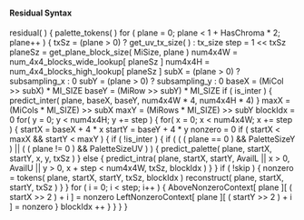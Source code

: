 #### Residual Syntax

<div class="syntax">
residual( ) {
    palette_tokens( )
    for ( plane = 0; plane < 1 + HasChroma * 2; plane++ ) {
        txSz = (plane > 0) ? get_uv_tx_size( ) : tx_size
        step = 1 << txSz
        planeSz = get_plane_block_size( MiSize, plane )
        num4x4W = num_4x4_blocks_wide_lookup[ planeSz ]
        num4x4H = num_4x4_blocks_high_lookup[ planeSz ]
        subX = (plane > 0) ? subsampling_x : 0
        subY = (plane > 0) ? subsampling_y : 0
        baseX = (MiCol >> subX) * MI_SIZE
        baseY = (MiRow >> subY) * MI_SIZE
        if ( is_inter ) {
            predict_inter( plane, baseX, baseY,
                           num4x4W * 4, num4x4H * 4)
        }
        maxX = (MiCols * MI_SIZE) >> subX
        maxY = (MiRows * MI_SIZE) >> subY
        blockIdx = 0
        for( y = 0; y < num4x4H; y += step ) {
            for( x = 0; x < num4x4W; x += step ) {
                startX = baseX + 4 * x
                startY = baseY + 4 * y
                nonzero = 0
                if ( startX < maxX && startY < maxY ) {
                    if ( !is_inter ) {
                        if ( ( ( plane == 0 ) && PaletteSizeY ) ||
                             ( ( plane != 0 ) && PaletteSizeUV ) ) {
                            predict_palette( plane, startX, startY, x, y, txSz )
                        } else {
                            predict_intra( plane, startX, startY,
                                           AvailL || x > 0,
                                           AvailU || y > 0,
                                           x + step < num4x4W,
                                           txSz, blockIdx )
                        }
                    }
                    if ( !skip ) {
                        nonzero = tokens( plane, startX, startY,
                                          txSz, blockIdx )
                        reconstruct( plane, startX, startY, txSz )
                    }
                }
                for ( i = 0; i < step; i++ ) {
                    AboveNonzeroContext[ plane ][ ( startX >> 2 ) + i ] = nonzero
                    LeftNonzeroContext[ plane ][ ( startY >> 2 ) + i ] = nonzero
                }
                blockIdx ++
            }
        }
    }
}
</div>

